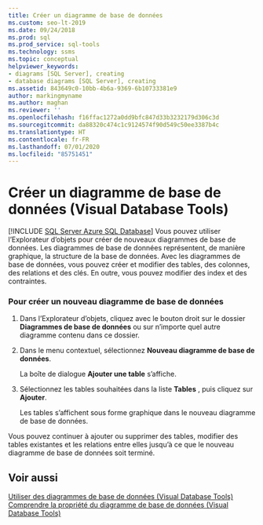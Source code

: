 ```yaml
---
title: Créer un diagramme de base de données
ms.custom: seo-lt-2019
ms.date: 09/24/2018
ms.prod: sql
ms.prod_service: sql-tools
ms.technology: ssms
ms.topic: conceptual
helpviewer_keywords:
- diagrams [SQL Server], creating
- database diagrams [SQL Server], creating
ms.assetid: 843649c0-10bb-4b6a-9369-6b10733381e9
author: markingmyname
ms.author: maghan
ms.reviewer: ''
ms.openlocfilehash: f16ffac1272a0dd9bfc847d33b3232179d306c3d
ms.sourcegitcommit: da88320c474c1c9124574f90d549c50ee3387b4c
ms.translationtype: HT
ms.contentlocale: fr-FR
ms.lasthandoff: 07/01/2020
ms.locfileid: "85751451"
---
```

# <a name="create-a-new-database-diagram-visual-database-tools"></a>Créer un diagramme de base de données (Visual Database Tools)
[!INCLUDE [SQL Server Azure SQL Database](../../includes/applies-to-version/sql-asdb.md)]
Vous pouvez utiliser l’Explorateur d’objets pour créer de nouveaux diagrammes de base de données. Les diagrammes de base de données représentent, de manière graphique, la structure de la base de données. Avec les diagrammes de base de données, vous pouvez créer et modifier des tables, des colonnes, des relations et des clés. En outre, vous pouvez modifier des index et des contraintes.  
  
### <a name="to-create-a-new-database-diagram"></a>Pour créer un nouveau diagramme de base de données  
  
1.  Dans l’Explorateur d’objets, cliquez avec le bouton droit sur le dossier **Diagrammes de base de données** ou sur n’importe quel autre diagramme contenu dans ce dossier.  
  
2.  Dans le menu contextuel, sélectionnez **Nouveau diagramme de base de données**.  
  
    La boîte de dialogue **Ajouter une table** s’affiche.  
  
3.  Sélectionnez les tables souhaitées dans la liste **Tables** , puis cliquez sur **Ajouter**.  
  
    Les tables s’affichent sous forme graphique dans le nouveau diagramme de base de données.  
  
Vous pouvez continuer à ajouter ou supprimer des tables, modifier des tables existantes et les relations entre elles jusqu’à ce que le nouveau diagramme de base de données soit terminé.  
  
## <a name="see-also"></a>Voir aussi  
[Utiliser des diagrammes de base de données &#40;Visual Database Tools&#41;](../../ssms/visual-db-tools/work-with-database-diagrams-visual-database-tools.md)  
[Comprendre la propriété du diagramme de base de données &#40;Visual Database Tools&#41;](../../ssms/visual-db-tools/understand-database-diagram-ownership-visual-database-tools.md)
